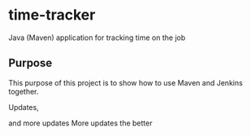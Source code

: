 # time-tracker
Java (Maven) application for tracking time on the job

## Purpose

This purpose of this project is to show how to use Maven and Jenkins together.

Updates, 

and more updates
More updates the better
